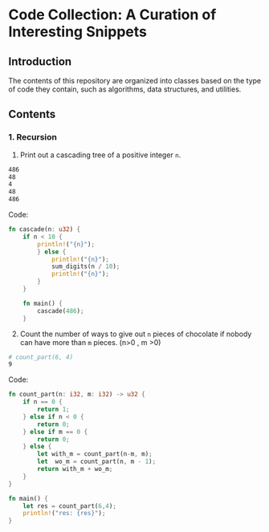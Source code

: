 # Code Collection: A Curation of Interesting Snippets

## Introduction

The contents of this repository are organized into classes based on the type of code they contain, such as algorithms, data structures, and utilities.

## Contents

>

### 1. Recursion

1. Print out a cascading tree of a positive integer `n`.

```bash
486
48
4
48
486
```

Code:

```rust
fn cascade(n: u32) {
    if n < 10 {
        println!("{n}");
        } else {
            println!("{n}");
            sum_digits(n / 10);
            println!("{n}");
        }
    }

    fn main() {
        cascade(486);
    }
```

2. Count the number of ways to give out `n` pieces of chocolate if nobody can have more than `m` pieces. (n>0 , m >0)

```bash
# count_part(6, 4)
9
```

Code:

```rust
fn count_part(n: i32, m: i32) -> u32 {
    if n == 0 {
        return 1;
    } else if n < 0 {
        return 0;
    } else if m == 0 {
        return 0;
    } else {
        let with_m = count_part(n-m, m);
        let  wo_m = count_part(n, m - 1);
        return with_m + wo_m;
    }
}

fn main() {
    let res = count_part(6,4);
    println!("res: {res}");
}
```
